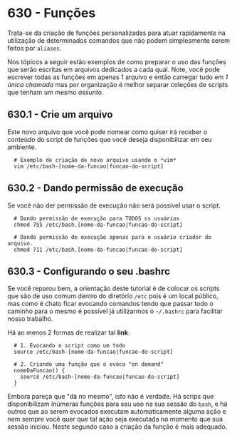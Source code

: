 ﻿# 630 - Funções

Trata-se da criação de funções personalizadas para atuar rapidamente na utilização de determinados
comandos que não podem simplesmente serem feitos por ``aliases``.

Nos tópicos a seguir estão exemplos de como preparar o uso das funções que serão escritas em 
arquivos dedicados a cada qual. Note, você pode escrever todas as funções em apenas 1 arquivo e 
então carregar tudo em *1 única chamada* mas por organização é melhor separar coleções de scripts
que tenham um mesmo *assunto*.



## 630.1 - Crie um arquivo

Este novo arquivo que você pode nomear como quiser irá receber o conteúdo do script de funções que
você deseja disponibilizar em seu ambiente.

``` shell
  # Exemplo de criação de novo arquivo usando o *vim*
  vim /etc/bash-[nome-da-funcao|funcao-do-script]
```



## 630.2 - Dando permissão de execução

Se você não der permissão de execução não será possível usar o script.

``` shell
  # Dando permissão de execução para TODOS os usuários
  chmod 755 /etc/bash.[nome-da-funcao|funcao-do-script]

  # Dando permissão de execução apenas para o usuário criador do arquivo.
  chmod 711 /etc/bash.[nome-da-funcao|funcao-do-script]
```



## 630.3 - Configurando o seu .bashrc

Se você reparou bem, a orientação deste tutorial é de colocar os scripts que são de uso comum 
dentro do diretório ``/etc`` pois é um local público, mas como é chato ficar evocando comandos 
tendo que passar todo o caminho para o mesmo é possível já utilizarmos o ``~/.bashrc`` para 
facilitar nosso trabalho.

Há ao menos 2 formas de realizar tal **link**.

``` .bashrc
  # 1. Evocando o script como um todo
  source /etc/bash-[nome-da-funcao|funcao-do-script]

  # 2. Criando uma função que o evoca "on demand"
  nomeDaFuncao() {
    source /etc/bash-[nome-da-funcao|funcao-do-script]
  }
```

Embora pareça que "dá no mesmo", isto não é verdade.
Há scrips que disponibilizam inúmeras funções para seu uso na sua sessão do ``bash``, e há outros 
que ao serem evocados executam automaticamente alguma ação e nem sempre você quer que tal ação
seja executada no momento que sua sessão iniciou. Neste segundo caso a criação da função é mais
adequado.
